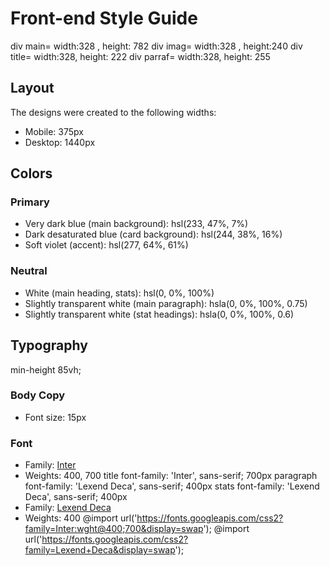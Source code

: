 # Front-end Style Guide

div main= width:328 , height: 782
div imag= width:328 , height:240
div title= width:328, height: 222
div parraf= width:328, height: 255


## Layout

The designs were created to the following widths:

- Mobile: 375px
- Desktop: 1440px

## Colors

### Primary

- Very dark blue (main background): hsl(233, 47%, 7%)
- Dark desaturated blue (card background): hsl(244, 38%, 16%)
- Soft violet (accent): hsl(277, 64%, 61%)

### Neutral

- White (main heading, stats): hsl(0, 0%, 100%)
- Slightly transparent white (main paragraph): hsla(0, 0%, 100%, 0.75)
- Slightly transparent white (stat headings): hsla(0, 0%, 100%, 0.6)

## Typography
min-height 85vh;
### Body Copy

- Font size: 15px

### Font

- Family: [Inter](https://fonts.google.com/specimen/Inter)
- Weights: 400, 700
title font-family: 'Inter', sans-serif; 700px
paragraph font-family: 'Lexend Deca', sans-serif; 400px
stats  font-family: 'Lexend Deca', sans-serif; 400px
- Family: [Lexend Deca](https://fonts.google.com/specimen/Lexend+Deca)
- Weights: 400
@import url('https://fonts.googleapis.com/css2?family=Inter:wght@400;700&display=swap');
@import url('https://fonts.googleapis.com/css2?family=Lexend+Deca&display=swap');